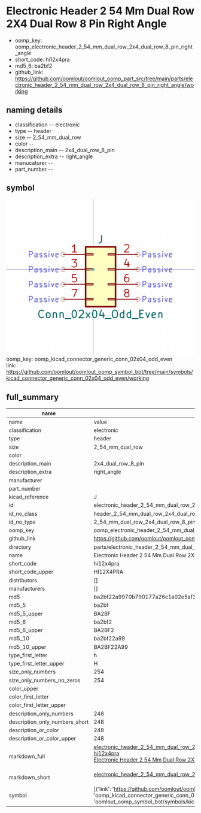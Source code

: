 # Electronic Header 2 54 Mm Dual Row 2X4 Dual Row 8 Pin Right Angle

  
* oomp_key: oomp_electronic_header_2_54_mm_dual_row_2x4_dual_row_8_pin_right_angle 
* short_code: hi12x4pra
* md5_6: ba2bf2  
* github_link: https://github.com/oomlout/oomlout_oomp_part_src/tree/main/parts/electronic_header_2_54_mm_dual_row_2x4_dual_row_8_pin_right_angle/working  
## naming details
* classification -- electronic
* type -- header
* size -- 2_54_mm_dual_row
* color -- 
* description_main -- 2x4_dual_row_8_pin
* description_extra -- right_angle
* manucaturer -- 
* part_number -- 



## symbol

![](symbol/0/working/working_600.png)  
oomp_key: oomp_kicad_connector_generic_conn_02x04_odd_even  
link: https://github.com/oomlout/oomlout_oomp_symbol_bot/tree/main/symbols/kicad_connector_generic_conn_02x04_odd_even/working  


## full_summary
| name | value | 
| --- | --- | 
| name | value | 
| classification | electronic | 
| type | header | 
| size | 2_54_mm_dual_row | 
| color |  | 
| description_main | 2x4_dual_row_8_pin | 
| description_extra | right_angle | 
| manufacturer |  | 
| part_number |  | 
| kicad_reference | J | 
| id | electronic_header_2_54_mm_dual_row_2x4_dual_row_8_pin_right_angle | 
| id_no_class | header_2_54_mm_dual_row_2x4_dual_row_8_pin_right_angle | 
| id_no_type | 2_54_mm_dual_row_2x4_dual_row_8_pin_right_angle | 
| oomp_key | oomp_electronic_header_2_54_mm_dual_row_2x4_dual_row_8_pin_right_angle | 
| github_link | https://github.com/oomlout/oomlout_oomp_part_src/tree/main/parts/electronic_header_2_54_mm_dual_row_2x4_dual_row_8_pin_right_angle/working | 
| directory | parts/electronic_header_2_54_mm_dual_row_2x4_dual_row_8_pin_right_angle | 
| name | Electronic Header 2 54 Mm Dual Row 2X4 Dual Row 8 Pin Right Angle | 
| short_code | hi12x4pra | 
| short_code_upper | HI12X4PRA | 
| distributors | [] | 
| manufacturers | [] | 
| md5 | ba2bf22a9970b790177a26c1a02e5af3 | 
| md5_5 | ba2bf | 
| md5_5_upper | BA2BF | 
| md5_6 | ba2bf2 | 
| md5_6_upper | BA2BF2 | 
| md5_10 | ba2bf22a99 | 
| md5_10_upper | BA2BF22A99 | 
| type_first_letter | h | 
| type_first_letter_upper | H | 
| size_only_numbers | 254 | 
| size_only_numbers_no_zeros | 254 | 
| color_upper |  | 
| color_first_letter |  | 
| color_first_letter_upper |  | 
| description_only_numbers | 248 | 
| description_only_numbers_short | 248 | 
| description_or_color | 248 | 
| description_or_color_upper | 248 | 
| markdown_full | [electronic_header_2_54_mm_dual_row_2x4_dual_row_8_pin_right_angle](https://github.com/oomlout/oomlout_oomp_part_src/tree/main/parts/electronic_header_2_54_mm_dual_row_2x4_dual_row_8_pin_right_angle/working)<br>[hi12x4pra](https://github.com/oomlout/oomlout_oomp_part_src/tree/main/parts/electronic_header_2_54_mm_dual_row_2x4_dual_row_8_pin_right_angle/working)<br>[Electronic Header 2 54 Mm Dual Row 2X4 Dual Row 8 Pin Right Angle](https://github.com/oomlout/oomlout_oomp_part_src/tree/main/parts/electronic_header_2_54_mm_dual_row_2x4_dual_row_8_pin_right_angle/working)<br><br> | 
| markdown_short | [electronic_header_2_54_mm_dual_row_2x4_dual_row_8_pin_right_angle](https://github.com/oomlout/oomlout_oomp_part_src/tree/main/parts/electronic_header_2_54_mm_dual_row_2x4_dual_row_8_pin_right_angle/working)<br><br> | 
| symbol | [{'link': 'https://github.com/oomlout/oomlout_oomp_symbol_bot/tree/main/symbols/kicad_connector_generic_conn_02x04_odd_even', 'oomp_key': 'oomp_kicad_connector_generic_conn_02x04_odd_even', 'directory': 'oomlout_oomp_symbol_bot/symbols/kicad_connector_generic_conn_02x04_odd_even//working/working.kicad_sym'}] | 
